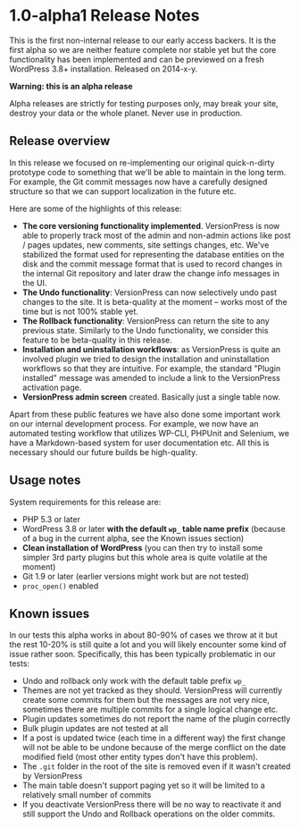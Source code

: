# 1.0-alpha1 Release Notes #

This is the first non-internal release to our early access backers. It is the first alpha so we are neither feature complete nor stable yet but the core functionality has been implemented and can be previewed on a fresh WordPress 3.8+ installation. Released on 2014-x-y.

<div class="warning">
  <strong>Warning: this is an alpha release</strong>
  <p>Alpha releases are strictly for testing purposes only, may break your site, destroy your data or the whole planet. Never use in production.</p>
</div>

## Release overview ##

In this release we focused on re-implementing our original quick-n-dirty prototype code to something that we'll be able to maintain in the long term. For example, the Git commit messages now have a carefully designed structure so that we can support localization in the future etc.

Here are some of the highlights of this release:

* **The core versioning functionality implemented**. VersionPress is now able to properly track most of the admin and non-admin actions like post / pages updates, new comments, site settings changes, etc. We've stabilized the format used for representing the database entities on the disk and the commit message format that is used to record changes in the internal Git repository and later draw the change info messages in the UI.
* **The Undo functionality**: VersionPress can now selectively undo past changes to the site. It is beta-quality at the moment – works most of the time but is not 100% stable yet.
* **The Rollback functionality**: VersionPress can return the site to any previous state. Similarly to the Undo functionality, we consider this feature to be beta-quality in this release.
* **Installation and uninstallation workflows**: as VersionPress is quite an involved plugin we tried to design the installation and uninstallation workflows so that they are intuitive. For example, the standard "Plugin installed" message was amended to include a link to the VersionPress activation page.
* **VersionPress admin screen** created. Basically just a single table now.

Apart from these public features we have also done some important work on our internal development process. For example, we now have an automated testing workflow that utilizes WP-CLI, PHPUnit and Selenium, we have a Markdown-based system for user documentation etc. All this is necessary should our future builds be high-quality.


## Usage notes ##

System requirements for this release are:

* PHP 5.3 or later
* WordPress 3.8 or later **with the default `wp_` table name prefix** (because of a bug in the current alpha, see the Known issues section)
* **Clean installation of WordPress**  (you can then try to install some simpler 3rd party plugins but this whole area is quite volatile at the moment)
* Git 1.9 or later (earlier versions might work but are not tested)
* `proc_open()` enabled


## Known issues ##

In our tests this alpha works in about 80-90% of cases we throw at it but the rest 10-20% is still quite a lot and you will likely encounter some kind of issue rather soon. Specifically, this has been typically problematic in our tests:

* Undo and rollback only work with the default table prefix `wp_`
* Themes are not yet tracked as they should. VersionPress will currently create some commits for them but the messages are not very nice, sometimes there are multiple commits for a single logical change etc.
* Plugin updates sometimes do not report the name of the plugin correctly
* Bulk plugin updates are not tested at all
* If a post is updated twice (each time in a different way) the first change will not be able to be undone because of the merge conflict on the date modified field (most other entity types don't have this problem).
* The `.git` folder in the root of the site is removed even if it wasn't created by VersionPress
* The main table doesn't support paging yet so it will be limited to a relatively small number of commits
* If you deactivate VersionPress there will be no way to reactivate it and still support the Undo and Rollback operations on the older commits.